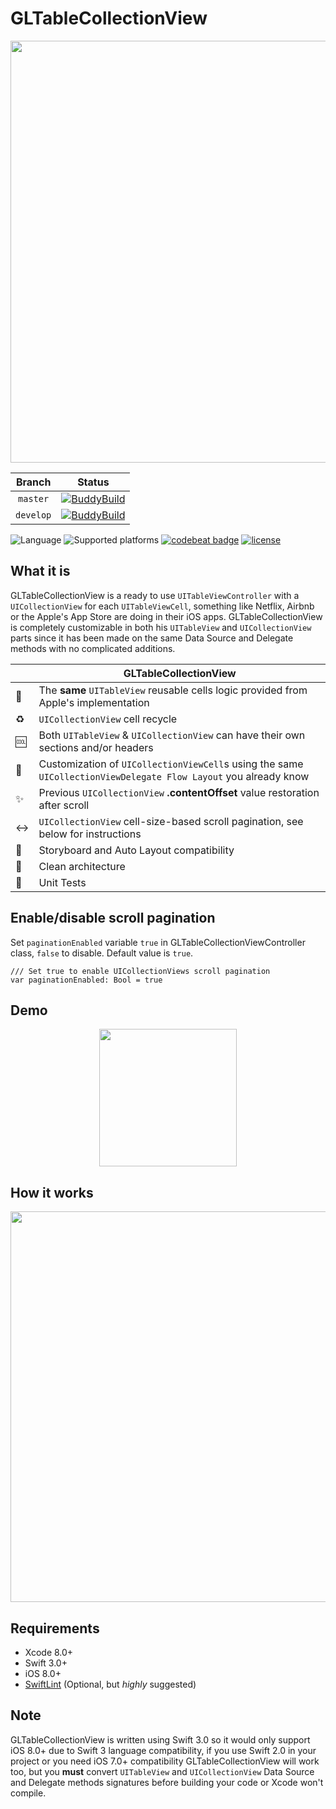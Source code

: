# GLTableCollectionView

<p align="center">
    <img src="https://github.com/giulio92/GLTableCollectionView/blob/master/GitHub%20Page/Images/logo.png" width="675">
</p>

|**Branch**|**Status**|
|:--------:|:--------:|
|`master`|[![BuddyBuild](https://dashboard.buddybuild.com/api/statusImage?appID=592889ed482e8d00016f99eb&branch=master&build=latest)](https://dashboard.buddybuild.com/apps/592889ed482e8d00016f99eb/build/latest?branch=master)|
|`develop`|[![BuddyBuild](https://dashboard.buddybuild.com/api/statusImage?appID=592889ed482e8d00016f99eb&branch=develop&build=latest)](https://dashboard.buddybuild.com/apps/592889ed482e8d00016f99eb/build/latest?branch=develop)|

![Language](https://img.shields.io/badge/language-Swift%204.x-orange.svg)
![Supported platforms](https://img.shields.io/badge/platform-iOS-lightgrey.svg)
[![codebeat badge](https://codebeat.co/badges/5a29ccd4-fda0-45d1-ae57-e7158e01449a)](https://codebeat.co/projects/github-com-giulio92-gltablecollectionview)
[![license](https://img.shields.io/github/license/giulio92/GLTableCollectionView.svg)](https://github.com/giulio92/GLTableCollectionView/blob/master/LICENSE.txt)

## What it is
GLTableCollectionView is a ready to use `UITableViewController` with a `UICollectionView` for each `UITableViewCell`, something like Netflix, Airbnb or the Apple's App Store are doing in their iOS apps. GLTableCollectionView is completely customizable in both his `UITableView` and `UICollectionView` parts since it has been made on the same Data Source and Delegate methods with no complicated additions.

|          |  GLTableCollectionView  |
|----------|-------------------------------|
🔄|The **same** `UITableView` reusable cells logic provided from Apple's implementation
♻️|`UICollectionView` cell recycle
🆒|Both `UITableView` & `UICollectionView` can have their own sections and/or headers
🎨|Customization of `UICollectionViewCell`s using the same `UICollectionViewDelegate Flow Layout` you already know
✨|Previous `UICollectionView` **.contentOffset** value restoration after scroll
↔️|`UICollectionView` cell-size-based scroll pagination, see below for instructions
📐|Storyboard and Auto Layout compatibility
💎|Clean architecture
🔧|Unit Tests

## Enable/disable scroll pagination
Set `paginationEnabled` variable `true` in GLTableCollectionViewController class, `false` to disable. Default value is `true`.
```
/// Set true to enable UICollectionViews scroll pagination
var paginationEnabled: Bool = true
```

## Demo
<p align="center">
    <img src="https://github.com/giulio92/GLTableCollectionView/raw/master/GitHub%20Page/Images/demonstration.gif" width="220">
</p>

## How it works
<p align="center">
    <img src="https://github.com/giulio92/GLTableCollectionView/raw/master/GitHub%20Page/Images/diagram.png" width="625">
</p>

## Requirements
- Xcode 8.0+
- Swift 3.0+
- iOS 8.0+
- [SwiftLint](https://github.com/realm/SwiftLint) (Optional, but _highly_ suggested)

## Note
GLTableCollectionView is written using Swift 3.0 so it would only support iOS 8.0+ due to Swift 3 language compatibility, if you use Swift 2.0 in your project or you need iOS 7.0+ compatibility GLTableCollectionView will work too, but you **must** convert `UITableView` and `UICollectionView` Data Source and Delegate methods signatures before building your code or Xcode won't compile.
